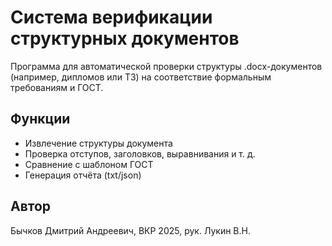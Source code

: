 # Система верификации структурных документов

Программа для автоматической проверки структуры .docx-документов (например, дипломов или ТЗ) на соответствие формальным требованиям и ГОСТ.

## Функции
- Извлечение структуры документа
- Проверка отступов, заголовков, выравнивания и т. д.
- Сравнение с шаблоном ГОСТ
- Генерация отчёта (txt/json)

## Автор
Бычков Дмитрий Андреевич, ВКР 2025, рук. Лукин В.Н.
